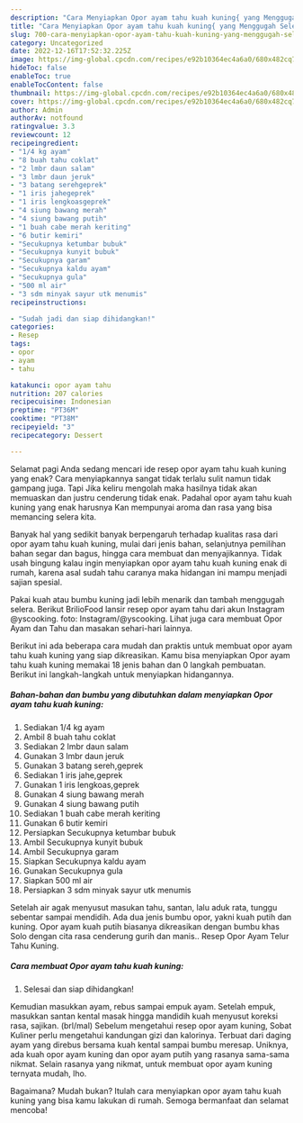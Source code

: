 ```yaml
---
description: "Cara Menyiapkan Opor ayam tahu kuah kuning{ yang Menggugah Selera,  Menu Buat lebaran"
title: "Cara Menyiapkan Opor ayam tahu kuah kuning{ yang Menggugah Selera,  Menu Buat lebaran"
slug: 700-cara-menyiapkan-opor-ayam-tahu-kuah-kuning-yang-menggugah-selera-menu-buat-lebaran
category: Uncategorized
date: 2022-12-16T17:52:32.225Z
image: https://img-global.cpcdn.com/recipes/e92b10364ec4a6a0/680x482cq70/opor-ayam-tahu-kuah-kuning-foto-resep-utama.jpg
hideToc: false
enableToc: true
enableTocContent: false
thumbnail: https://img-global.cpcdn.com/recipes/e92b10364ec4a6a0/680x482cq70/opor-ayam-tahu-kuah-kuning-foto-resep-utama.jpg
cover: https://img-global.cpcdn.com/recipes/e92b10364ec4a6a0/680x482cq70/opor-ayam-tahu-kuah-kuning-foto-resep-utama.jpg
author: Admin
authorAv: notfound
ratingvalue: 3.3
reviewcount: 12
recipeingredient:
- "1/4 kg ayam"
- "8 buah tahu coklat"
- "2 lmbr daun salam"
- "3 lmbr daun jeruk"
- "3 batang serehgeprek"
- "1 iris jahegeprek"
- "1 iris lengkoasgeprek"
- "4 siung bawang merah"
- "4 siung bawang putih"
- "1 buah cabe merah keriting"
- "6 butir kemiri"
- "Secukupnya ketumbar bubuk"
- "Secukupnya kunyit bubuk"
- "Secukupnya garam"
- "Secukupnya kaldu ayam"
- "Secukupnya gula"
- "500 ml air"
- "3 sdm minyak sayur utk menumis"
recipeinstructions:

- "Sudah jadi dan siap dihidangkan!"
categories:
- Resep
tags:
- opor
- ayam
- tahu

katakunci: opor ayam tahu 
nutrition: 207 calories
recipecuisine: Indonesian
preptime: "PT36M"
cooktime: "PT38M"
recipeyield: "3"
recipecategory: Dessert

---
```



Selamat pagi Anda sedang mencari ide resep opor ayam tahu kuah kuning yang enak? Cara menyiapkannya sangat tidak terlalu sulit namun tidak gampang juga. Tapi Jika keliru mengolah maka hasilnya tidak akan memuaskan dan justru cenderung tidak enak. Padahal opor ayam tahu kuah kuning yang enak harusnya Kan mempunyai aroma dan rasa yang bisa memancing selera kita.


Banyak hal yang sedikit banyak berpengaruh terhadap kualitas rasa dari opor ayam tahu kuah kuning, mulai dari jenis bahan, selanjutnya pemilihan bahan segar dan bagus, hingga cara membuat dan menyajikannya. Tidak usah bingung kalau ingin menyiapkan opor ayam tahu kuah kuning enak di rumah, karena asal sudah tahu caranya maka hidangan ini mampu menjadi sajian spesial.

Pakai kuah atau bumbu kuning jadi lebih menarik dan tambah menggugah selera. Berikut BrilioFood lansir resep opor ayam tahu dari akun Instagram @yscooking. foto: Instagram/@yscooking. Lihat juga cara membuat Opor Ayam dan Tahu dan masakan sehari-hari lainnya.


Berikut ini ada beberapa cara mudah dan praktis untuk membuat opor ayam tahu kuah kuning yang siap dikreasikan. Kamu bisa menyiapkan Opor ayam tahu kuah kuning memakai 18 jenis bahan dan 0 langkah pembuatan. Berikut ini langkah-langkah untuk menyiapkan hidangannya.

<!--inarticleads1-->

##### Bahan-bahan dan bumbu yang dibutuhkan dalam menyiapkan Opor ayam tahu kuah kuning:

1. Sediakan 1/4 kg ayam
1. Ambil 8 buah tahu coklat
1. Sediakan 2 lmbr daun salam
1. Gunakan 3 lmbr daun jeruk
1. Gunakan 3 batang sereh,geprek
1. Sediakan 1 iris jahe,geprek
1. Gunakan 1 iris lengkoas,geprek
1. Gunakan 4 siung bawang merah
1. Gunakan 4 siung bawang putih
1. Sediakan 1 buah cabe merah keriting
1. Gunakan 6 butir kemiri
1. Persiapkan Secukupnya ketumbar bubuk
1. Ambil Secukupnya kunyit bubuk
1. Ambil Secukupnya garam
1. Siapkan Secukupnya kaldu ayam
1. Gunakan Secukupnya gula
1. Siapkan 500 ml air
1. Persiapkan 3 sdm minyak sayur utk menumis


Setelah air agak menyusut masukan tahu, santan, lalu aduk rata, tunggu sebentar sampai mendidih. Ada dua jenis bumbu opor, yakni kuah putih dan kuning. Opor ayam kuah putih biasanya dikreasikan dengan bumbu khas Solo dengan cita rasa cenderung gurih dan manis.. Resep Opor Ayam Telur Tahu Kuning. 

<!--inarticleads2-->

##### Cara membuat Opor ayam tahu kuah kuning:


1. Selesai dan siap dihidangkan!

Kemudian masukkan ayam, rebus sampai empuk ayam. Setelah empuk, masukkan santan kental masak hingga mandidih kuah menyusut koreksi rasa, sajikan. (brl/mal) Sebelum mengetahui resep opor ayam kuning, Sobat Kuliner perlu mengetahui kandungan gizi dan kalorinya. Terbuat dari daging ayam yang direbus bersama kuah kental sampai bumbu meresap. Uniknya, ada kuah opor ayam kuning dan opor ayam putih yang rasanya sama-sama nikmat. Selain rasanya yang nikmat, untuk membuat opor ayam kuning ternyata mudah, lho. 

Bagaimana? Mudah bukan? Itulah cara menyiapkan opor ayam tahu kuah kuning yang bisa kamu lakukan di rumah. Semoga bermanfaat dan selamat mencoba!
